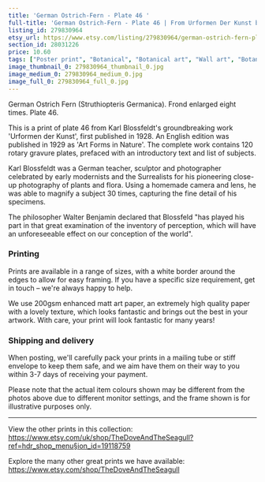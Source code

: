 ```yaml
---
title: 'German Ostrich-Fern - Plate 46 '
full-title: 'German Ostrich-Fern - Plate 46 | From Urformen Der Kunst by Karl Blossfeldt | Vintage botanical photographic print'
listing_id: 279830964
etsy_url: https://www.etsy.com/listing/279830964/german-ostrich-fern-plate-46-from?utm_source=site&utm_medium=api&utm_campaign=api
section_id: 28031226
price: 10.60
tags: ["Poster print", "Botanical", "Botanical art", "Wall art", "Botanical poster", "Photograph", "Vintage", "Black and white", "Sepia", "Minimal", "Fern", "High quality print", "Urformen der Kunst"]
image_thumbnail_0: 279830964_thumbnail_0.jpg
image_medium_0: 279830964_medium_0.jpg
image_full_0: 279830964_full_0.jpg
---
```

German Ostrich Fern (Struthiopteris Germanica). Frond enlarged eight times. Plate 46.

This is a print of plate 46 from Karl Blossfeldt&#39;s groundbreaking work &#39;Urformen der Kunst&#39;, first published in 1928. An English edition was published in 1929 as &#39;Art Forms in Nature&#39;. The complete work contains 120 rotary gravure plates, prefaced with an introductory text and list of subjects.

Karl Blossfeldt was a German teacher, sculptor and photographer celebrated by early modernists and the Surrealists for his pioneering close-up photography of plants and flora. Using a homemade camera and lens, he was able to magnify a subject 30 times, capturing the fine detail of his specimens.

The philosopher Walter Benjamin declared that Blossfeld &quot;has played his part in that great examination of the inventory of perception, which will have an unforeseeable effect on our conception of the world&quot;. 

### Printing

Prints are available in a range of sizes, with a white border around the edges to allow for easy framing. If you have a specific size requirement, get in touch – we&#39;re always happy to help.

We use 200gsm enhanced matt art paper, an extremely high quality paper with a lovely texture, which looks fantastic and brings out the best in your artwork. With care, your print will look fantastic for many years!

### Shipping and delivery

When posting, we&#39;ll carefully pack your prints in a mailing tube or stiff envelope to keep them safe, and we aim have them on their way to you within 3-7 days of receiving your payment.

Please note that the actual item colours shown may be different from the photos above due to different monitor settings, and the frame shown is for illustrative purposes only.

---

View the other prints in this collection: https://www.etsy.com/uk/shop/TheDoveAndTheSeagull?ref=hdr_shop_menu§ion_id=19118759

Explore the many other great prints we have available: https://www.etsy.com/shop/TheDoveAndTheSeagull
